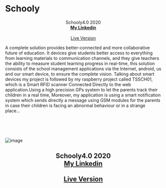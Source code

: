 # Schooly


  <p align="center">
    Schooly4.0 2020
    <br />
    <a href="https://www.linkedin.com/in/seif-oueslati-212840134/"><strong>My Linkedin</strong></a>
    <br />
    <br />
   <a href="https://www.tekso.tn/school40/index.php/login">Live Version</a>
      
  </p>
        A complete solution provides better-connected and more collaborative future of education. It devices give students better access to everything from learning materials to communication channels, and they give teachers the ability to measure student learning progress in real-time, this solution consists of the school management applications via the Internet, android, us and our smart device, to ensure the complete vision.    
        Talking about smart devices my project is followed by my raspberry project called TSSCH01, which is a Smart RFID scanner Connected Directly to the  web application.Using  a high precision GPs system to let the parents track their children in a real time,  Moreover, my application is using a smart notification system which sends directly a message using GSM modules for the parents in case their children is facing an abnormal behaviour or in a strange place... 
   
   <p align="center">
   
   <br />
   
   <br />
   <br />

      
  </p>
   
   
   
   
       
  ![image](https://github.com/seifoueslati/Schooly/blob/main/schooly40.gif?raw=true)
  
   
   <h2>
<p align="center">
    Schooly4.0 2020
    <br />
    <a href="https://www.linkedin.com/in/seif-oueslati-212840134/"><strong>My Linkedin</strong></a>
    <br />
    <br />
   <a href="https://www.tekso.tn/school40/index.php/login">Live Version</a>
      
  </p>
</h2>



